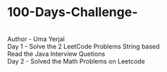# 100-Days-Challenge-
<br>
Author - Uma Yerjal 
<br>
Day 1 - Solve the 2 LeetCode Problems String based
<br>
        Read the Java Interview Quetions 
<br>
Day 2 - Solved the Math Problems on Leetcode
      
